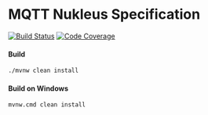 # MQTT Nukleus Specification

[![Build Status][build-status-image]][build-status]
[![Code Coverage][code-coverage-image]][code-coverage]

#### Build
```bash
./mvnw clean install
```
#### Build on Windows
```bash
mvnw.cmd clean install
```

[build-status-image]: https://github.com/reaktivity/nukleus-mqtt.spec/workflows/build/badge.svg
[build-status]: https://github.com/reaktivity/nukleus-mqtt.spec/actions
[code-coverage-image]: https://codecov.io/gh/reaktivity/nukleus-mqtt.spec/branch/develop/graph/badge.svg
[code-coverage]: https://codecov.io/gh/reaktivity/nukleus-mqtt.spec
